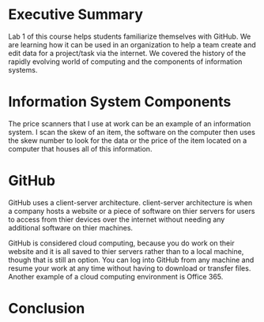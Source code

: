 # Executive Summary 
Lab 1 of this course helps students familiarize themselves with GitHub. We are learning how it can be used in an organization to help a team create and edit data for a project/task via the internet. We covered the history of the rapidly evolving world of computing and the components of information systems. 
# Information System Components
The price scanners that I use at work can be an example of an information system. I scan the skew of an item, the software on the computer then uses the skew number to look for the data or the price of the item located on a computer that houses all of this information. 
# GitHub
GitHub uses a client-server architecture. client-server architecture is when a company hosts a website or a piece of software on thier servers for users to access from thier devices over the internet without needing any additional software on thier machines. 
 
GitHub is considered cloud computing, because you do work on their website and it is all saved to thier servers rather than to a local machine, though that is still an option. You can log into GitHub from any machine and resume your work at any time without having to download or transfer files. Another example of a cloud computing environment is Office 365. 
# Conclusion
